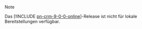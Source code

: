 > [!NOTE]
> Das [!INCLUDE [pn-crm-9-0-0-online](../includes/pn-crm-9-0-0-online.md)]-Release ist nicht für lokale Bereitstellungen verfügbar.